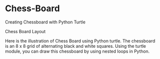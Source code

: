 # Chess-Board

Creating Chessboard with Python Turtle


Chess Board Layout

Here is the illustration of Chess Board using Python turtle.
The chessboard is an 8 x 8 grid of alternating black and white squares. Using the turtle module,
you can draw this chessboard by using nested loops in Python.

